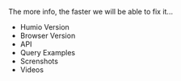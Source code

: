 The more info, the faster we will be able to fix it...

* Humio Version
* Browser Version
* API
* Query Examples
* Screnshots
* Videos
